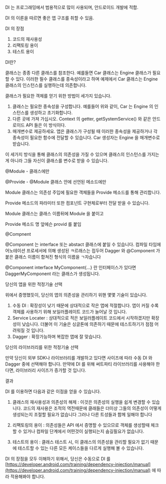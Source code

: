 DI 는 프로그래밍에서 범용적으로 많이 사용되며, 안드로이드 개발에 적합.

DI 의 이론을 따르면 좋은 앱 구조를 취할 수 있음.

DI 의 장점

1. 코드의 재사용성
2. 리팩토링 용이
3. 테스트 용이

DI란?

클래스는 종종 다른 클래스를 참조한다. 예를들면 Car 클래스는 Engine 클래스가 필요할 수 있다. 이러한 필수 클래스를 종속성이라고 하며 예제에서 Car 클래스는 Engine 클래스의 인스턴스를 실행하는데 의존합니다.

클래스가 필요한 객체를 얻기 위한 방법이 세가지 있습니다.

1. 클래스는 필요한 종속성을 구성합니다. 예를들어 위와 같이, Car 는 Engine 의 인스턴스를 생성하고 초기화합니다.
2. 다른 곳에 가져 가십시오. Context 의 getter, getSystemService() 와 같은 안드로이드 API 들은 이 방식이다.
3. 매개변수로 제공하세요. 앱은 클래스가 구성될 때 이러한 종속성을 제공하거나 각 종속성이 필요한 함수에 전달할 수 있습니다. Car 생성자는 Engine 을 매개변수로 받습니다. 

이 세가지 방식을 통해 클래스의 의존성을 가질 수 있으며 클래스의 인스턴스를 가지는게 아니라 그들 자신이  클래스를 변수로 받을 수 있습니다.

@Module - 클래스에만

@Provide - @Module 클래스 안에 선언된 메소드에만

Module 클래스는 의존성 주입에 필요한 객체들을 Provide 메소드를 통해 관리합니다.

Provide 메소드의 파라미터 또한 컴포넌트 구현체로부터 전달 받을 수 있습니다.

Module 클래스는 클래스 이름뒤에 Module 을 붙이고

Provide 메소드 명 앞에슨 provid 를 붙임

@Compnent

@Component 는 interface 또는 abstact 클래스에 붙일 수 있습니다. 컴파일 타임에 어노테이션 프로세서에 의해 생성된 ㅋ르래스는 접두어 Dagger 와 @Component 가 붙은 클래스 이름이 합쳐진 형식의 이름을 ㄱ자습니다

@Component interface MyComponent{...} 란 인터페이스가 있다면 DaggerMyComponent 라는 클래스가 생성됩니다.

당신의 앱을 위한 적정기술 선택

 위에서 증명했듯이, 당신의 앱의 의존성을 관리하기 위핸 몇몇 기술이 있습니다.

1. 수동 DI : 확장성이 낮기 때문에 상대적으로 작은 앱에 적절합니다. 앱이 커질 수록 객체를 사용하기 위해 보일러플레이트 코드가 늘어날 것 입니다.
2. Service Locater : 상대적으로 적은 보일러플레이트 코드에서 시작하겠지만 확장성이 낮습니다. 더불어 이 기술은 싱글톤에 의존하기 때문에 테스트하기가 점점 어려워질 것 입니다.
3. Dagger : 확장가능하며  복잡한 앱에 잘 맞습니다.

당신의 라이브러리를 위한 적정기술 선택

 만약 당신이 외부 SDK나 라이브러리를 개발하고 있다면 사이즈에 따라 수동 DI 와 Dagger 중에 선택해야 합니다. 만약에 DI 를 위해 써트파티 라이브러리를 사용해야 한다면, 라이브러리 사이즈가 증가할 것 입니다.

결과

DI 를 이용하면 다음과 같은 이점을 얻을 수 있습니다.

1. 클래스의 재사용성과 의존성의 해제 : 이것은 의존성의 실행을 쉽게 변경할 수 있습니다. 코드의 재사용은 조적의 역전때문에 클래들은 더이상 그들의 의존성이 어떻게 생성되는지 조절할 필요가 없습니다 그러나 다른 트성들과 함께 일해야 합니다

2. 리팩토링의 용이 : 의존성들은 API 에서 증명할 수 있으므로 객체를 생성할때 체크할 수 있거나 컴파일 단계에서 어떤것이 실행되는지 숨길필요가 없습니다.

3. 테스트의 용이 : 클래스 테스트 시, 이 클래스의 의존성을 관리할 필요가 없기 때문에 테스트할 수 있는 다른 모든 케이스들을 다르게 실행해 볼 수 있습니다.

DI 의 장점을 모두 이해하기 위해서, 당신은 수동으로 DI 를 [https://developer.android.com/training/dependency-injection/manual](https://developer.android.com/training/dependency-injection/manual) 에 따라 적용해봐야 합니다.
